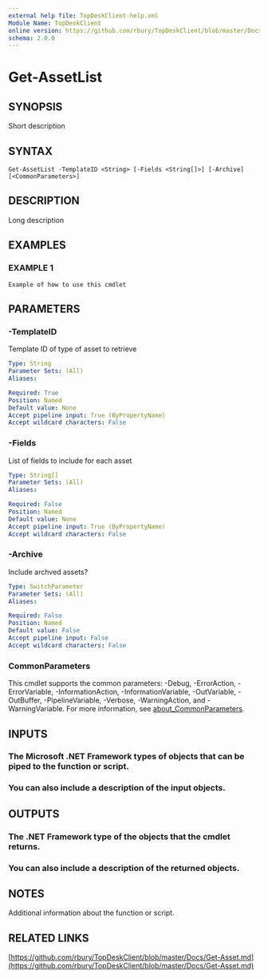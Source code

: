 ```yaml
---
external help file: TopDeskClient-help.xml
Module Name: TopDeskClient
online version: https://github.com/rbury/TopDeskClient/blob/master/Docs/Get-Asset.md
schema: 2.0.0
---
```


# Get-AssetList

## SYNOPSIS
Short description

## SYNTAX

```
Get-AssetList -TemplateID <String> [-Fields <String[]>] [-Archive] [<CommonParameters>]
```

## DESCRIPTION
Long description

## EXAMPLES

### EXAMPLE 1
```
Example of how to use this cmdlet
```

## PARAMETERS

### -TemplateID
Template ID of type of asset to retrieve

```yaml
Type: String
Parameter Sets: (All)
Aliases:

Required: True
Position: Named
Default value: None
Accept pipeline input: True (ByPropertyName)
Accept wildcard characters: False
```

### -Fields
List of fields to include for each asset

```yaml
Type: String[]
Parameter Sets: (All)
Aliases:

Required: False
Position: Named
Default value: None
Accept pipeline input: True (ByPropertyName)
Accept wildcard characters: False
```

### -Archive
Include archved assets?

```yaml
Type: SwitchParameter
Parameter Sets: (All)
Aliases:

Required: False
Position: Named
Default value: False
Accept pipeline input: False
Accept wildcard characters: False
```

### CommonParameters
This cmdlet supports the common parameters: -Debug, -ErrorAction, -ErrorVariable, -InformationAction, -InformationVariable, -OutVariable, -OutBuffer, -PipelineVariable, -Verbose, -WarningAction, and -WarningVariable. For more information, see [about_CommonParameters](http://go.microsoft.com/fwlink/?LinkID=113216).

## INPUTS

### The Microsoft .NET Framework types of objects that can be piped to the function or script.
### You can also include a description of the input objects.
## OUTPUTS

### The .NET Framework type of the objects that the cmdlet returns.
### You can also include a description of the returned objects.
## NOTES
Additional information about the function or script.

## RELATED LINKS

[https://github.com/rbury/TopDeskClient/blob/master/Docs/Get-Asset.md](https://github.com/rbury/TopDeskClient/blob/master/Docs/Get-Asset.md)

